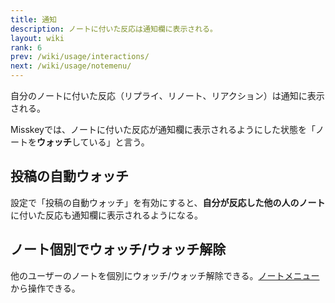 ```yaml
---
title: 通知
description: ノートに付いた反応は通知欄に表示される。
layout: wiki
rank: 6
prev: /wiki/usage/interactions/
next: /wiki/usage/notemenu/
---
```

自分のノートに付いた反応（リプライ、リノート、リアクション）は通知に表示される。

Misskeyでは、ノートに付いた反応が通知欄に表示されるようにした状態を「ノートを**ウォッチ**している」と言う。

## 投稿の自動ウォッチ
設定で「投稿の自動ウォッチ」を有効にすると、**自分が反応した他の人のノート**に付いた反応も通知欄に表示されるようになる。

## ノート個別でウォッチ/ウォッチ解除
他のユーザーのノートを個別にウォッチ/ウォッチ解除できる。[ノートメニュー](notemenu)から操作できる。

